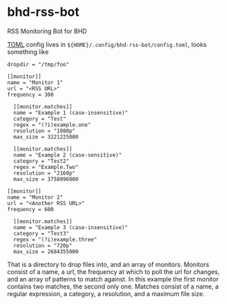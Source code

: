 # bhd-rss-bot
RSS Monitoring Bot for BHD

[TOML](https://toml.io/en/) config lives in
`${HOME}/.config/bhd-rss-bot/config.toml`,
looks something like

```
dropdir = "/tmp/foo"

[[monitor]]
name = "Monitor 1"
url = "<RSS URL>"
frequency = 300

  [[monitor.matches]]
  name = "Example 1 (case-insensitive)"
  category = "Test"
  regex = "(?i)example.one"
  resolution = "1080p"
  max_size = 3221225000
  
  [[monitor.matches]]
  name = "Example 2 (case-sensitive)"
  category = "Test2"
  regex = "Example.Two"
  resolution = "2160p"
  max_size = 3758096000

[[monitor]]
name = "Monitor 2"
url = "<Another RSS URL>"
frequency = 600

  [[monitor.matches]]
  name = "Example 3 (case-insensitive)"
  category = "Test3"
  regex = "(?i)example.three"
  resolution = "720p"
  max_size = 2684355000
```

That is a directory to drop files into, and an array of monitors.
Monitors consist of a name, a url, the frequency at which to poll
the url for changes, and an array of patterns to match against.
In this example the first monitor contains two matches, the
second only one.  Matches consist of a name, a
regular expression, a category, a resolution, and
a maximum file size.  
